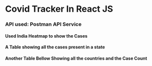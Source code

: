 <h1> Covid Tracker In React JS</h1>

<h3> API used: Postman API Service</h3>
<h4> Used India Heatmap to show the Cases </h4>
<h4> A Table showing all the cases present in a state </h4>
<h4> Another Table Bellow Showing all the countries and the Case Count </h4>


